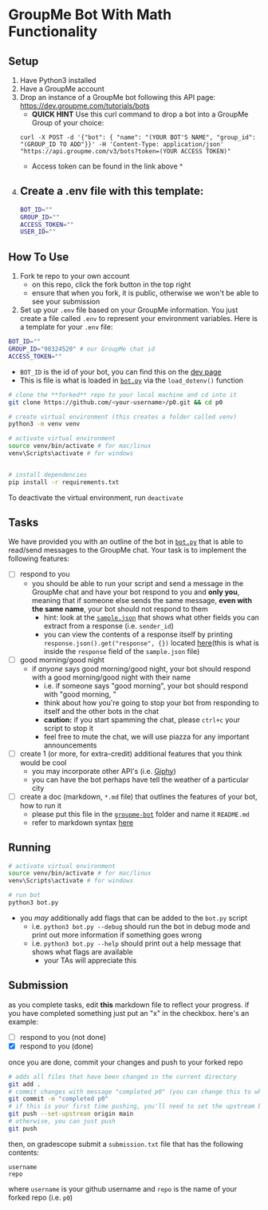 # GroupMe Bot With Math Functionality

## Setup

1. Have Python3 installed
2. Have a GroupMe account
3. Drop an instance of a GroupMe bot following this API page: https://dev.groupme.com/tutorials/bots
   - **QUICK HINT** Use this curl command to drop a bot into a GroupMe Group of your choice:
   ```
   curl -X POST -d '{"bot": { "name": "(YOUR BOT'S NAME", "group_id": "(GROUP_ID TO ADD"}}' -H 'Content-Type: application/json' "https://api.groupme.com/v3/bots?token=(YOUR ACCESS TOKEN)"
   ```
   - Access token can be found in the link above ^
4. Create a .env file with this template:
   - 
   ```bash
   BOT_ID=""
   GROUP_ID="" 
   ACCESS_TOKEN=""
   USER_ID=""
   ```

## How To Use

1. Fork te repo to your own account
    - on this repo, click the fork button in the top right
    - ensure that when you fork, it is public, otherwise we won't be able to see your submission
2. Set up your `.env` file based on your GroupMe information. You just create a file called `.env` to represent your environment variables. Here is a template for your `.env` file:

```bash
BOT_ID=""
GROUP_ID="98324520" # our GroupMe chat id
ACCESS_TOKEN="" 
```

- `BOT_ID` is the id of your bot, you can find this on the [dev page](https://dev.groupme.com/bots)
- This is file is what is loaded in [`bot.py`](./groupme-bot/bot.py#L7) via the `load_dotenv()` function

```bash
# clone the **forked** repo to your local machine and cd into it 
git clone https://github.com/<your-username>/p0.git && cd p0

# create virtual environment (this creates a folder called venv)
python3 -m venv venv

# activate virtual environment
source venv/bin/activate # for mac/linux
venv\Scripts\activate # for windows


# install dependencies
pip install -r requirements.txt
```

To deactivate the virtual environment, run `deactivate`

## Tasks

We have provided you with an outline of the bot in [`bot.py`](./groupme-bot/bot.py) that is able to read/send messages to the GroupMe chat. Your task is to implement the following features:

- [ ] respond to you
  - you should be able to run your script and send a message in the GroupMe chat and have your bot respond to you and **only you**, meaning that if someone else sends the same message, **even with the same name**, your bot should not respond to them
    - hint: look at the [`sample.json`](./groupme-bot/sample.json) that shows what other fields you can extract from a response (i.e. `sender_id`)
    - you can view the contents of a response itself by printing `response.json().get("response", {})` located [here](./groupme-bot/bot.py#L31)(this is what is inside the `response` field of the `sample.json` file)
- [ ] good morning/good night
  - if *anyone* says good morning/good night, your bot should respond with a good morning/good night with their name
    - i.e. if someone says "good morning", your bot should respond with "good morning, <name>"
    - think about how you're going to stop your bot from responding to itself and the other bots in the chat
    - **caution:** if you start spamming the chat, please `ctrl+c` your script to stop it
    - feel free to mute the chat, we will use piazza for any important announcements
- [ ] create 1 (or more, for extra-credit) additional features that you think would be cool
  - you may incorporate other API's (i.e. [Giphy](https://developers.giphy.com/docs/api/endpoint#search))
  - you can have the bot perhaps have tell the weather of a particular city
- [ ] create a doc (markdown, `*.md` file) that outlines the features of your bot, how to run it
  - please put this file in the [`groupme-bot`](./groupme-bot) folder and name it `README.md`
  - refer to markdown syntax [here](https://www.markdownguide.org/basic-syntax/)

## Running

```bash
# activate virtual environment
source venv/bin/activate # for mac/linux
venv\Scripts\activate # for windows

# run bot
python3 bot.py
```

- you *may* additionally add flags that can be added to the `bot.py` script
  - i.e. `python3 bot.py --debug` should run the bot in debug mode and print out more information if something goes wrong
  - i.e. `python3 bot.py --help` should print out a help message that shows what flags are available
    - your TAs will appreciate this

## Submission

as you complete tasks, edit **this** markdown file to reflect your progress. if you have completed something just put an "x" in the checkbox. here's an example:

- [ ] respond to you (not done)
- [x] respond to you (done)

once you are done, commit your changes and push to your forked repo

```bash
# adds all files that have been changed in the current directory
git add .
# commit changes with message "completed p0" (you can change this to whatever you want)
git commit -m "completed p0"
# if this is your first time pushing, you'll need to set the upstream branch
git push --set-upstream origin main
# otherwise, you can just push
git push
```

then, on gradescope submit a `submission.txt` file that has the following contents:

```
username
repo
```

where `username` is your github username and `repo` is the name of your forked repo (i.e. `p0`)
